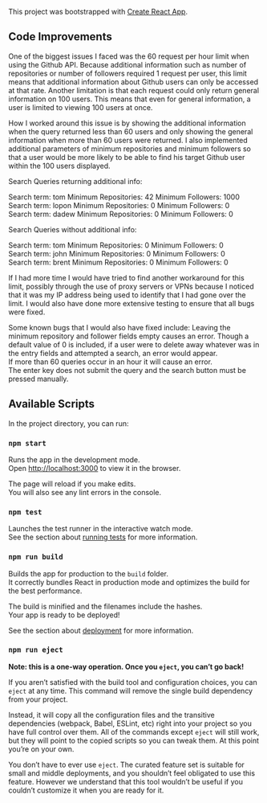 This project was bootstrapped with [Create React App](https://github.com/facebook/create-react-app).
## Code Improvements

One of the biggest issues I faced was the 60 request per hour limit when using the Github API. Because additional information such as number of repositories or number of followers required 1 request per user, this limit means that additional information about Github users can only be accessed at that rate. Another limitation is that each request could only return general information on 100 users. This means that even for general information, a user is limited to viewing 100 users at once. 

How I worked around this issue is by showing the additional information when the query returned less than 60 users and only showing the general information when more than 60 users were returned. I also implemented additional parameters of minimum repositories and minimum followers so that a user would be more likely to be able to find his target Github user within the 100 users displayed. 

Search Queries returning additional info: <br/>

Search term: tom  Minimum Repositories: 42  Minimum Followers: 1000 <br/>
Search term: lopon  Minimum Repositories: 0   Minimum Followers: 0 <br/>
Search term: dadew  Minimum Repositories: 0   Minimum Followers: 0 <br/>

Search Queries without additional info: <br/>

Search term: tom  Minimum Repositories: 0  Minimum Followers: 0 <br/>
Search term: john  Minimum Repositories: 0   Minimum Followers: 0 <br/>
Search term: brent  Minimum Repositories: 0   Minimum Followers: 0 <br/>

If I had more time I would have tried to find another workaround for this limit, possibly through the use of proxy servers or VPNs because I noticed that it was my IP address being used to identify that I had gone over the limit. I would also have done more extensive testing to ensure that all bugs were fixed. 

Some known bugs that I would also have fixed include: 
Leaving the minimum repository and follower fields empty causes an error. Though a default value of 0 is included, if a user were to delete away whatever was in the entry fields and attempted a search, an error would appear.<br/> 
If more than 60 queries occur in an hour it will cause an error. <br/>
The enter key does not submit the query and the search button must be pressed manually. 


## Available Scripts

In the project directory, you can run:

### `npm start`

Runs the app in the development mode.<br />
Open [http://localhost:3000](http://localhost:3000) to view it in the browser.

The page will reload if you make edits.<br />
You will also see any lint errors in the console.

### `npm test`

Launches the test runner in the interactive watch mode.<br />
See the section about [running tests](https://facebook.github.io/create-react-app/docs/running-tests) for more information.

### `npm run build`

Builds the app for production to the `build` folder.<br />
It correctly bundles React in production mode and optimizes the build for the best performance.

The build is minified and the filenames include the hashes.<br />
Your app is ready to be deployed!

See the section about [deployment](https://facebook.github.io/create-react-app/docs/deployment) for more information.

### `npm run eject`

**Note: this is a one-way operation. Once you `eject`, you can’t go back!**

If you aren’t satisfied with the build tool and configuration choices, you can `eject` at any time. This command will remove the single build dependency from your project.

Instead, it will copy all the configuration files and the transitive dependencies (webpack, Babel, ESLint, etc) right into your project so you have full control over them. All of the commands except `eject` will still work, but they will point to the copied scripts so you can tweak them. At this point you’re on your own.

You don’t have to ever use `eject`. The curated feature set is suitable for small and middle deployments, and you shouldn’t feel obligated to use this feature. However we understand that this tool wouldn’t be useful if you couldn’t customize it when you are ready for it.



